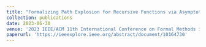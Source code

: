 ```yaml
---
title: "Formalizing Path Explosion for Recursive Functions via Asymptotic Path Complexity"
collection: publications
date: 2023-06-30
venue: '2023 IEEE/ACM 11th International Conference on Formal Methods in Software Engineering (FormaliSE)'
paperurl: 'https://ieeexplore.ieee.org/abstract/document/10164730'
---
```

